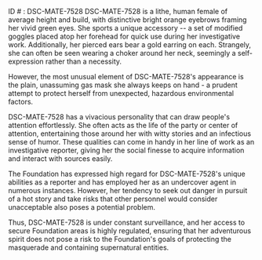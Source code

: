 ID # : DSC-MATE-7528
DSC-MATE-7528 is a lithe, human female of average height and build, with distinctive bright orange eyebrows framing her vivid green eyes. She sports a unique accessory -- a set of modified goggles placed atop her forehead for quick use during her investigative work. Additionally, her pierced ears bear a gold earring on each. Strangely, she can often be seen wearing a choker around her neck, seemingly a self-expression rather than a necessity.

However, the most unusual element of DSC-MATE-7528's appearance is the plain, unassuming gas mask she always keeps on hand - a prudent attempt to protect herself from unexpected, hazardous environmental factors.

DSC-MATE-7528 has a vivacious personality that can draw people's attention effortlessly. She often acts as the life of the party or center of attention, entertaining those around her with witty stories and an infectious sense of humor. These qualities can come in handy in her line of work as an investigative reporter, giving her the social finesse to acquire information and interact with sources easily.

The Foundation has expressed high regard for DSC-MATE-7528's unique abilities as a reporter and has employed her as an undercover agent in numerous instances. However, her tendency to seek out danger in pursuit of a hot story and take risks that other personnel would consider unacceptable also poses a potential problem.

Thus, DSC-MATE-7528 is under constant surveillance, and her access to secure Foundation areas is highly regulated, ensuring that her adventurous spirit does not pose a risk to the Foundation's goals of protecting the masquerade and containing supernatural entities.
